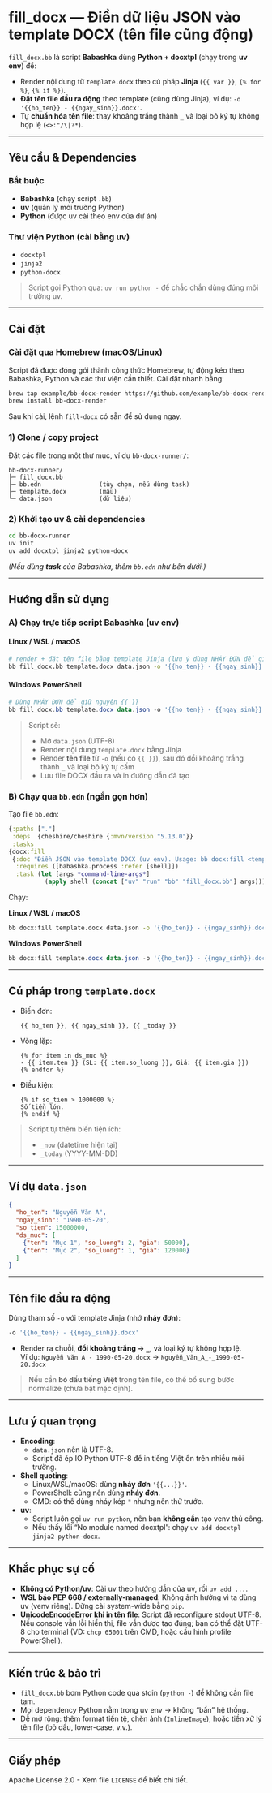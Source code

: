# fill_docx — Điền dữ liệu JSON vào template DOCX (tên file cũng động)

`fill_docx.bb` là script **Babashka** dùng **Python + docxtpl** (chạy trong **uv env**) để:
- Render nội dung từ `template.docx` theo cú pháp **Jinja** (`{{ var }}`, `{% for %}`, `{% if %}`).
- **Đặt tên file đầu ra động** theo template (cũng dùng Jinja), ví dụ: `-o '{{ho_ten}} - {{ngay_sinh}}.docx'`.
- Tự **chuẩn hóa tên file**: thay khoảng trắng thành `_` và loại bỏ ký tự không hợp lệ (`<>:"/\|?*`).

---

## Yêu cầu & Dependencies

### Bắt buộc
- **Babashka** (chạy script `.bb`)
- **uv** (quản lý môi trường Python)
- **Python** (được uv cài theo env của dự án)

### Thư viện Python (cài bằng uv)
- `docxtpl`
- `jinja2`
- `python-docx`

> Script gọi Python qua: `uv run python -` để chắc chắn dùng đúng môi trường uv.

---

## Cài đặt

### Cài đặt qua Homebrew (macOS/Linux)

Script đã được đóng gói thành công thức Homebrew, tự động kéo theo Babashka, Python và các thư viện cần thiết. Cài đặt nhanh bằng:

```bash
brew tap example/bb-docx-render https://github.com/example/bb-docx-render
brew install bb-docx-render
```

Sau khi cài, lệnh `fill-docx` có sẵn để sử dụng ngay.

### 1) Clone / copy project
Đặt các file trong một thư mục, ví dụ `bb-docx-runner/`:
```
bb-docx-runner/
├─ fill_docx.bb
├─ bb.edn                (tùy chọn, nếu dùng task)
├─ template.docx         (mẫu)
└─ data.json             (dữ liệu)
```

### 2) Khởi tạo uv & cài dependencies
```bash
cd bb-docx-runner
uv init
uv add docxtpl jinja2 python-docx
```

*(Nếu dùng **task** của Babashka, thêm `bb.edn` như bên dưới.)*

---

## Hướng dẫn sử dụng

### A) Chạy trực tiếp script Babashka (uv env)

#### Linux / WSL / macOS
```bash
# render + đặt tên file bằng template Jinja (lưu ý dùng NHÁY ĐƠN để giữ {{ }})
bb fill_docx.bb template.docx data.json -o '{{ho_ten}} - {{ngay_sinh}}.docx'
```

#### Windows PowerShell
```powershell
# Dùng NHÁY ĐƠN để giữ nguyên {{ }}
bb fill_docx.bb template.docx data.json -o '{{ho_ten}} - {{ngay_sinh}}.docx'
```

> Script sẽ:
> - Mở `data.json` (UTF-8)
> - Render nội dung `template.docx` bằng Jinja
> - Render **tên file** từ `-o` (nếu có `{{ }}`), sau đó đổi khoảng trắng thành `_` và loại bỏ ký tự cấm
> - Lưu file DOCX đầu ra và in đường dẫn đã tạo

### B) Chạy qua `bb.edn` (ngắn gọn hơn)

Tạo file `bb.edn`:

```clojure
{:paths ["."]
 :deps  {cheshire/cheshire {:mvn/version "5.13.0"}}
 :tasks
{docx:fill
 {:doc "Điền JSON vào template DOCX (uv env). Usage: bb docx:fill <template.docx> <data.json> [-o output.docx|template]"
  :requires ([babashka.process :refer [shell]])
  :task (let [args *command-line-args*]
          (apply shell (concat ["uv" "run" "bb" "fill_docx.bb"] args)))}}}
```

Chạy:

**Linux / WSL / macOS**
```bash
bb docx:fill template.docx data.json -o '{{ho_ten}} - {{ngay_sinh}}.docx'
```

**Windows PowerShell**
```powershell
bb docx:fill template.docx data.json -o '{{ho_ten}} - {{ngay_sinh}}.docx'
```

---

## Cú pháp trong `template.docx`

- Biến đơn:
  ```
  {{ ho_ten }}, {{ ngay_sinh }}, {{ _today }}
  ```
- Vòng lặp:
  ```
  {% for item in ds_muc %}
  - {{ item.ten }} (SL: {{ item.so_luong }}, Giá: {{ item.gia }})
  {% endfor %}
  ```
- Điều kiện:
  ```
  {% if so_tien > 1000000 %}
  Số tiền lớn.
  {% endif %}
  ```

> Script tự thêm biến tiện ích:  
> - `_now` (datetime hiện tại)  
> - `_today` (YYYY-MM-DD)

---

## Ví dụ `data.json`
```json
{
  "ho_ten": "Nguyễn Văn A",
  "ngay_sinh": "1990-05-20",
  "so_tien": 15000000,
  "ds_muc": [
    {"ten": "Mục 1", "so_luong": 2, "gia": 50000},
    {"ten": "Mục 2", "so_luong": 1, "gia": 120000}
  ]
}
```

---

## Tên file đầu ra động

Dùng tham số `-o` với template Jinja (nhớ **nháy đơn**):

```bash
-o '{{ho_ten}} - {{ngay_sinh}}.docx'
```

- Render ra chuỗi, **đổi khoảng trắng → `_`**, và loại ký tự không hợp lệ.  
  Ví dụ: `Nguyễn Văn A - 1990-05-20.docx` → `Nguyễn_Văn_A_-_1990-05-20.docx`

> Nếu cần **bỏ dấu tiếng Việt** trong tên file, có thể bổ sung bước normalize (chưa bật mặc định).

---

## Lưu ý quan trọng

- **Encoding**:  
  - `data.json` nên là UTF-8.  
  - Script đã ép IO Python UTF-8 để in tiếng Việt ổn trên nhiều môi trường.
- **Shell quoting**:
  - Linux/WSL/macOS: dùng **nháy đơn** `'{{...}}'`.  
  - PowerShell: cũng nên dùng **nháy đơn**.  
  - CMD: có thể dùng nháy kép `"` nhưng nên thử trước.
- **uv**:
  - Script luôn gọi `uv run python`, nên bạn **không cần** tạo venv thủ công.
  - Nếu thấy lỗi “No module named docxtpl”: chạy `uv add docxtpl jinja2 python-docx`.

---

## Khắc phục sự cố

- **Không có Python/uv**: Cài uv theo hướng dẫn của uv, rồi `uv add ...`.
- **WSL báo PEP 668 / externally-managed**: Không ảnh hưởng vì ta dùng uv (venv riêng). Đừng cài system-wide bằng `pip`.
- **UnicodeEncodeError khi in tên file**: Script đã reconfigure stdout UTF-8. Nếu console vẫn lỗi hiển thị, file vẫn được tạo đúng; bạn có thể đặt UTF-8 cho terminal (VD: `chcp 65001` trên CMD, hoặc cấu hình profile PowerShell).

---

## Kiến trúc & bảo trì

- `fill_docx.bb` bơm Python code qua stdin (`python -`) để không cần file tạm.  
- Mọi dependency Python nằm trong uv env → không “bẩn” hệ thống.
- Dễ mở rộng: thêm format tiền tệ, chèn ảnh (`InlineImage`), hoặc tiền xử lý tên file (bỏ dấu, lower-case, v.v.).

---

## Giấy phép

Apache License 2.0 - Xem file `LICENSE` để biết chi tiết.

